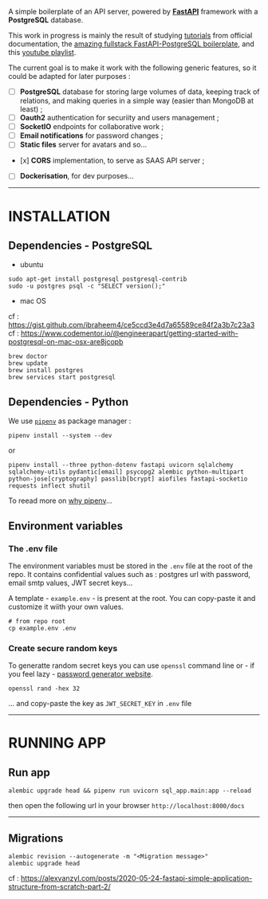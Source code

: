 A simple boilerplate of an API server, powered by **[FastAPI][fastapi]** framework with a **PostgreSQL** database. 

This work in progress is mainly the result of studying [tutorials][fastapi-tuto] from official documentation, the [amazing fullstack FastAPI-PostgreSQL boilerplate][fastapi-boilerplate], and this [youtube playlist][MK-Fast].

The current goal is to make it work with the following generic features, so it could be adapted for later purposes :

- [ ] **PostgreSQL** database for storing large volumes of data,  keeping track of relations, and making queries in a simple way (easier than MongoDB at least)  ;
- [ ] **Oauth2** authentication for securiity and users management ;
- [ ] **SocketIO** endpoints for collaborative work ;
- [ ] **Email notifications** for password changes ;
- [ ] **Static files** server for avatars and so...
- [x] **CORS** implementation, to serve as SAAS API server ;
- [ ] **Dockerisation**, for dev purposes...

---

# INSTALLATION

<!-- ## 1/ Virtual env python -->

<!-- ```shell
pip install virtualenv
virtualenv env
source venv/bin/activate
``` -->

## Dependencies - PostgreSQL

- ubuntu

```shell
sudo apt-get install postgresql postgresql-contrib
sudo -u postgres psql -c "SELECT version();"
```

- mac OS


cf : https://gist.github.com/ibraheem4/ce5ccd3e4d7a65589ce84f2a3b7c23a3
cf : https://www.codementor.io/@engineerapart/getting-started-with-postgresql-on-mac-osx-are8jcopb

```shell
brew doctor
brew update
brew install postgres
brew services start postgresql
```
<!-- ln -sfv /usr/local/opt/postgresql/*.plist ~/Library/LaunchAgents -->


## Dependencies - Python

<!--
```shell
python -m pip install --upgrade pip
pip install -r requirements.txt
``` -->

We use [`pipenv`][pipenv] as package manager :

```shell
pipenv install --system --dev
```

or

```shell
pipenv install --three python-dotenv fastapi uvicorn sqlalchemy  sqlalchemy-utils pydantic[email] psycopg2 alembic python-multipart python-jose[cryptography] passlib[bcrypt] aiofiles fastapi-socketio requests inflect shutil
```

To reead more on [why pipenv](https://realpython.com/pipenv-guide/)...

## Environment variables

### The .env file

The environment variables must be stored in the `.env` file at the root of the repo. It contains confidential values such as : postgres url with password, email smtp values, JWT secret keys... 

A template - `example.env` - is present at the root. You can copy-paste it and customize it wiith your own values.

```shell
# from repo root
cp example.env .env
```

### Create secure random keys

To generatte random secret keys you  can use `openssl` command line or - if you feel lazy - [password generator website](https://passwordsgenerator.net/).

```shell
openssl rand -hex 32
```

... and copy-paste the key as `JWT_SECRET_KEY` in `.env` file


---

# RUNNING APP

## Run app

```shell
alembic upgrade head && pipenv run uvicorn sql_app.main:app --reload
```

then open the  following url in your browser `http://localhost:8000/docs`

---

## Migrations 

```shell
alembic revision --autogenerate -m "<Migration message>"
alembic upgrade head
```

cf : https://alexvanzyl.com/posts/2020-05-24-fastapi-simple-application-structure-from-scratch-part-2/


[fastapi]:https://fastapi.tiangolo.com/
[fastapi-tuto]:https://fastapi.tiangolo.com/tutorial/
[fastapi-boilerplate]:https://github.com/tiangolo/full-stack-fastapi-postgresql
[MK-fast]:https://www.youtube.com/watch?v=HnJEiTx0feE&list=PL_9Bx_sxJkROtrlVTsGiuu-NtO_BmUfkB

[pipenv]:https://pipenv-fork.readthedocs.io/en/latest/basics.html
